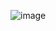 ![image](https://github.com/TuQi00/Mini-game/assets/142022478/894a843d-4b96-477f-a6e9-e3ddb5e7792f)
